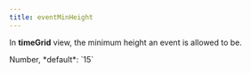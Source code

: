 ```yaml
---
title: eventMinHeight
---
```


In **timeGrid** view, the minimum height an event is allowed to be.

<div class='spec' markdown='1'>
Number, *default*: `15`
</div>
